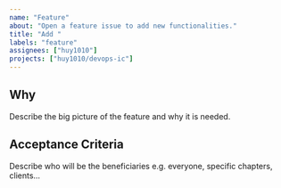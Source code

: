 ```yaml
---
name: "Feature"
about: "Open a feature issue to add new functionalities."
title: "Add "
labels: "feature"
assignees: ["huy1010"]
projects: ["huy1010/devops-ic"]
---
```


## Why

Describe the big picture of the feature and why it is needed.

## Acceptance Criteria

Describe who will be the beneficiaries e.g. everyone, specific chapters, clients...
